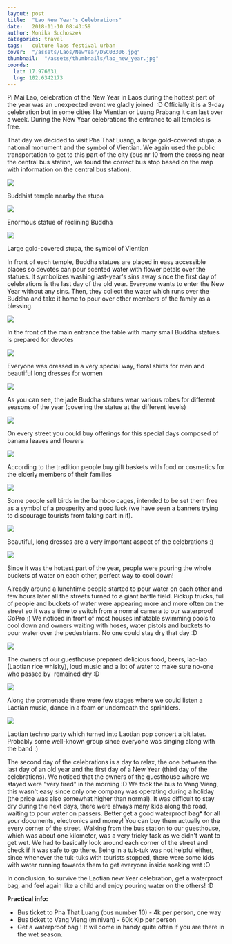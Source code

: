 ```yaml
---
layout: post
title:  "Lao New Year's Celebrations"
date:   2018-11-10 08:43:59
author: Monika Suchoszek
categories: travel
tags:	culture laos festival urban
cover:  "/assets/Laos/NewYear/DSC03306.jpg"
thumbnail:  "/assets/thumbnails/lao_new_year.jpg"
coords:
  lat: 17.976631
  lng: 102.6342173
---
```


Pi Mai Lao, celebration of the New Year in Laos during the hottest part of the year was an 
unexpected event we gladly joined  :D Officially it is a 3-day celebration but in some cities 
like Vientian or Luang Prabang it can last over a week. During the New Year celebrations the entrance 
to all temples is free.

That day we decided to visit Pha That Luang, a large gold-covered stupa; a national monument and the 
symbol of Vientian. We again used the public transportation to get to this part of the city (bus nr 
10 from the crossing near the central bus station, we found the correct bus stop based on the map 
with information on the central bus station).

<img src="/assets/Laos/NewYear/DSC03309.jpg" />
<p class="caption">Buddhist temple nearby the stupa</p>
<img src="/assets/Laos/NewYear/DSC03284.jpg" />
<p class="caption">Enormous statue of reclining Buddha</p>
<img src="/assets/Laos/NewYear/DSC03302.jpg" />
<p class="caption">Large gold-covered stupa, the symbol of Vientian</p>

In front of each temple, Buddha statues are placed in easy accessible places so devotes can pour 
scented water with flower petals over the statues. It symbolizes washing last-year's sins away since 
the first day of celebrations is the last day of the old year. Everyone wants to enter the New Year 
without any sins. Then, they collect the water which runs over the Buddha and take it home to pour over 
other members of the family as a blessing.

<img src="/assets/Laos/NewYear/DSC03298.jpg">
<p class="caption">In the front of the main entrance the table with many small Buddha statues is prepared for devotes</p>
<img src="/assets/Laos/NewYear/DSC03306.jpg">
<p class="caption">Everyone was dressed in a very special way, floral shirts for men and beautiful long dresses for women</p>
<img src="/assets/Laos/NewYear/DSC03324.jpg">
<p class="caption">As you can see, the jade Buddha statues wear various robes for different seasons of the year (covering the statue at the different levels)</p>
<img src="/assets/Laos/NewYear/DSC03204.jpg">
<p class="caption">On every street you could buy offerings for this special days composed of banana leaves and flowers</p>
<img src="/assets/Laos/NewYear/DSC03196.jpg">
<p class="caption">According to the tradition people buy gift baskets with food or cosmetics for the elderly members of their families</p>
<img src="/assets/Laos/NewYear/DSC03326.jpg">
<p class="caption">Some people sell birds in the bamboo cages, intended to be set them free as a symbol of a prosperity and good luck (we have seen a banners trying to discourage tourists from taking part in it).</p>
<img src="/assets/Laos/NewYear/DSC03316.jpg">
<p class="caption">Beautiful, long dresses are a very important aspect of the celebrations :)</p>
<img src="/assets/Laos/NewYear/DSC03329.jpg">
<p class="caption">Since it was the hottest part of the year, people were pouring the whole buckets of water on each other, perfect way to cool down!</p>

Already around a lunchtime people started to pour water on each other and few hours later all the streets 
turned to a giant battle field. Pickup trucks, full of people and buckets of water were appearing more 
and more often on the street so it was a time to switch from a normal camera to our waterproof GoPro :) 
We noticed in front of most houses inflatable swimming pools to cool down and owners waiting with hoses, 
water pistols and buckets to pour water over the pedestrians. No one could stay dry that day :D

<img src="/assets/Laos/NewYear/GOPR8182.jpg" />
<p class="caption">The owners of our guesthouse prepared delicious food, beers, lao-lao (Laotian rice whisky), loud music and a lot of water to make sure no-one who passed by  remained dry :D</p>
<img src="/assets/Laos/NewYear/GOPR8206.jpg" />
<p class="caption">Along the promenade there were few stages where we could listen a Laotian music, dance in a foam or underneath the sprinklers.</p>
<img src="/assets/Laos/NewYear/GOPR8233.jpg" />
<p class="caption">Laotian techno party which turned into Laotian pop concert a bit later. Probably some well-known group since everyone was singing along with the band :)</p>

The second day of the celebrations is a day to relax, the one between the last day of an old year 
and the first day of a New Year (third day of the celebrations). We noticed that the owners of the 
guesthouse where we stayed were "very tired" in the morning :D We took the bus to Vang Vieng, this wasn't 
easy since only one company was operating during a holiday (the price was also somewhat higher than normal).
It was difficult to stay dry during the next days, there were always many kids along the road, waiting 
to pour water on passers. Better get a good waterproof bag* for all your documents, electronics and money! 
You can buy them actually on the every corner of the street. Walking from the bus station to our 
guesthouse,  which was about one kilometer, was a very tricky task as we didn't want to get wet. We had 
to basically look around each corner of the street and check if it was safe to go there. Being in a tuk-tuk 
was not helpful either, since whenever the tuk-tuks with tourists stopped, there were some kids with water 
running towards them to get everyone inside soaking wet :O

In conclusion, to survive the Laotian new Year celebration, get a waterproof bag, and feel again like a 
child and enjoy pouring water on the others! :D



__Practical info:__

  * Bus ticket to Pha That Luang (bus number 10) - 4k per person, one way
  * Bus ticket to Vang Vieng (minivan) - 60k Kip per person
  * Get a waterproof bag ! It wil come in handy quite often if you are there in the wet season.

